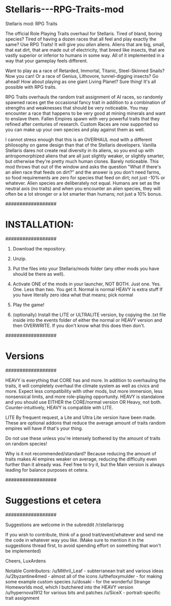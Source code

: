 # Stellaris---RPG-Traits-mod
Stellaris mod: RPG Traits

The official Role Playing Traits overhaul for Stellaris. Tired of bland, boring species? Tired of having a dozen races that all feel and play exactly the same? Use RPG Traits! It will give you *alien* aliens. Aliens that are big, small, that eat dirt, that are made out of electricity, that breed like insects, that are vastly superior or inferior to humans in some way. All of it implemented in a way that your gameplay feels different.

Want to play as a race of Retarded, Immortal, Titanic, Steel-Skinned Snails? Now you can! Or a race of Genius, Lithovore, tunnel-digging insects? Go ahead! How about playing as one giant Living Planet? Sure thing! It's all possible with RPG traits.

RPG Traits overhauls the random trait assignment of AI races, so randomly spawned races get the occasional fancy trait in addition to a combination of strengths and weaknesses that should be very noticeable. You may encounter a race that happens to be very good at mining minerals and want to enslave them. Fallen Empires spawn with very powerful traits that they refined after centuries of research. Custom Races are now supported so you can make up your own species and play against them as well.

I cannot stress enough that this is an OVERHAUL mod with a different philosophy on game design than that of the Stellaris developers. Vanilla Stellaris dares not create real diversity in its aliens, so you end up with antropomorphized aliens that are all just slightly weaker, or slightly smarter, but otherwise they're pretty much human clones. Barely noticeable. This mod throws that out of the window and asks the question "What if there's an alien race that feeds on dirt?" and the answer is you don't need farms, so food requirements are zero for species that feed on dirt; not just -10% or whatever. Alien species are deliberately not equal. Humans are set as the neutral axis (no traits) and when you encounter an alien species, they will often be a lot stronger or a lot smarter than humans; not just a 10% bonus.

##################
# INSTALLATION:
##################
1. Download the repository.
2. Unzip.
3. Put the files into your Stellaris/mods folder (any other mods you have should be there as well).
4.  Activate ONE of the mods in your launcher, NOT BOTH. Just one. Yes. One. Less than two. You get it.
    Normal is normal
    HEAVY is extra stuff
    If you have literally zero idea what that means; pick normal
   
5. Play the game!

6. (optionally) Install the LITE or ULTRALITE version, by copying the .txt file inside into the events folder of either the normal or HEAVY version and then OVERWRITE. If you don't know what this does then don't.

##################
# Versions
##################

HEAVY is everything that CORE has and more. In addition to overhauling the traits, it will completely overhaul the climate system as well as civics and more. Expect less compatibility with other mods, but more immersion, less nonsensical limits, and more role-playing opportunity.
HEAVY is standalone and you should use EITHER the CORE/normal version OR Heavy, not both. Counter-intuitively, HEAVY is compatible with LITE.

LITE
By frequent request, a Lite and Ultra Lite version have been made. These are optional addons that reduce the average amount of traits random empires will have if that's your thing. 

Do not use these unless you're intensely bothered by the amount of traits on random species!
 
Why is it not recommended/standard? Because reducing the amount of traits makes AI empires weaker on average, reducing the difficulty even further than it already was. Feel free to try it, but the Main version is always leading for balance purposes et cetera.






##################
# Suggestions et cetera
##################


Suggestions are welcome in the subreddit /r/stellarisrpg

If you wish to contribute, think of a good trait/event/whatever and send me the code in whatever way you like. 
(Make sure to mention it in the suggestions thread first, to avoid spending effort on something that won't be implemented)

Cheers,
LuxArdens



Notable Contributors:
/u/Mithril_Leaf - subterranean trait and various ideas
/u/2byzantine4med - almost all of the icons
/u/thefoxymulder - for making some example custom species
/u/dosaki - for the wonderful Strange Homeworlds mod, which I butchered into the HEAVY version
/u/hypernova1912 for various bits and patches
/u/SiceX - portrait-specific trait assignment
